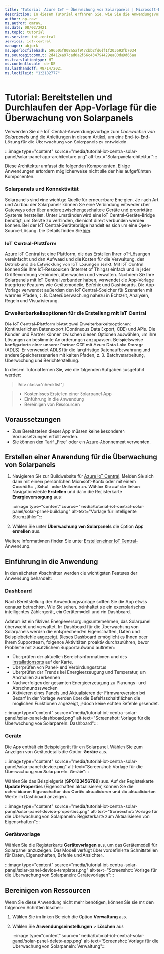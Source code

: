 ```yaml
---
title: 'Tutorial: Azure IoT – Überwachung von Solarpanels | Microsoft-Dokumentation'
description: In diesem Tutorial erfahren Sie, wie Sie die Anwendungsvorlage zum Überwachen von Solarpanels für IoT Central bereitstellen und nutzen.
author: op-ravi
ms.author: omravi
ms.date: 08/02/2021
ms.topic: tutorial
ms.service: iot-central
services: iot-central
manager: abjork
ms.openlocfilehash: 59650af808a5af947cbb2fd6df1f203692fb7034
ms.sourcegitcommit: 2d412ea97cad0a2f66c434794429ea80da9d65aa
ms.translationtype: HT
ms.contentlocale: de-DE
ms.lasthandoff: 08/14/2021
ms.locfileid: "122182777"
---
```

# <a name="tutorial-deploy-and-walk-through-the-solar-panel-monitoring-app-template"></a>Tutorial: Bereitstellen und Durchlaufen der App-Vorlage für die Überwachung von Solarpanels 

Verwenden Sie die IoT Central-Anwendungsvorlage zum *Überwachen von Solarpanels* und die Anleitungen in diesem Artikel, um eine End-to-End-Lösung für die Überwachung von Solarpanels zu entwickeln.

  :::image type="content" source="media/tutorial-iot-central-solar-panel/solar-panel-app-architecture.png" alt-text="Solarpanelarchitektur.":::

Diese Architektur umfasst die folgenden Komponenten. Einige Anwendungen erfordern möglicherweise nicht alle der hier aufgeführten Komponenten.

### <a name="solar-panels-and-connectivity"></a>Solarpanels und Konnektivität

Solarpanels sind eine wichtige Quelle für erneuerbare Energien. Je nach Art und Aufbau der Solarpanels können Sie eine Verbindung entweder über Gateways oder über andere zwischengeschaltete Geräte und proprietäre Systeme herstellen. Unter Umständen wird eine IoT Central-Geräte-Bridge benötigt, um Geräte zu verbinden, die nicht direkt verbunden werden können. Bei der IoT Central-Gerätebridge handelt es sich um eine Open-Source-Lösung. Die Details finden Sie [hier](../core/howto-build-iotc-device-bridge.md). 

### <a name="iot-central-platform"></a>IoT Central-Plattform

Azure IoT Central ist eine Plattform, die das Erstellen Ihrer IoT-Lösungen vereinfacht und den Aufwand und die Kosten für die Verwaltung, den Betrieb und die Entwicklung von IoT-Lösungen senkt. Mit IoT Central können Sie Ihre IoT-Ressourcen (Internet of Things) einfach und in jeder Größenordnung verbinden, überwachen und verwalten. Nachdem Sie Ihre Solarpanels mit IoT Central verbunden haben, verwendet die App-Vorlage integrierte Features wie Gerätemodelle, Befehle und Dashboards. Die App-Vorlage verwendet außerdem den IoT Central-Speicher für Szenarien mit warmen Pfaden, z. B. Datenüberwachung nahezu in Echtzeit, Analysen, Regeln und Visualisierung.

### <a name="extensibility-options-to-build-with-iot-central"></a>Erweiterbarkeitsoptionen für die Erstellung mit IoT Central

Die IoT Central-Plattform bietet zwei Erweiterbarkeitsoptionen: Kontinuierlichen Datenexport (Continuous Data Export, CDE) und APIs. Die Kunden und Partner können zwischen diesen Optionen auswählen, um ihre Lösungen an bestimmte Anforderungen anzupassen. Beispielsweise konfigurierte einer unserer Partner CDE mit Azure Data Lake Storage (ADLS). Er verwendet ADLS für die langfristige Datenaufbewahrung und andere Speicherszenarien mit kalten Pfaden, z. B. Batchverarbeitung, Überwachung und Berichterstellung. 


In diesem Tutorial lernen Sie, wie die folgenden Aufgaben ausgeführt werden:

> [!div class="checklist"]

> * Kostenloses Erstellen einer Solarpanel-App
> * Einführung in die Anwendung
> * Bereinigen von Ressourcen


## <a name="prerequisites"></a>Voraussetzungen

* Zum Bereitstellen dieser App müssen keine besonderen Voraussetzungen erfüllt werden.
* Sie können den Tarif „Free“ oder ein Azure-Abonnement verwenden.


## <a name="create-a-solar-panel-monitoring-application"></a>Erstellen einer Anwendung für die Überwachung von Solarpanels


1. Navigieren Sie zur Buildwebsite für [Azure IoT Central](https://aka.ms/iotcentral). Melden Sie sich dann mit einem persönlichen Microsoft-Konto oder mit einem Geschäfts-, Schul- oder Unikonto an. Wählen Sie auf der linken Navigationsleiste **Erstellen** und dann die Registerkarte **Energieversorgung** aus:

    :::image type="content" source="media/tutorial-iot-central-solar-panel/solar-panel-build.png" alt-text="Vorlage für intelligente Stromzähler":::

1. Wählen Sie unter **Überwachung von Solarpanels** die Option **App erstellen** aus.

Weitere Informationen finden Sie unter [Erstellen einer IoT Central-Anwendung](../core/howto-create-iot-central-application.md).

## <a name="walk-through-the-application"></a>Einführung in die Anwendung

In den nächsten Abschnitten werden die wichtigsten Features der Anwendung behandelt:

### <a name="dashboard"></a>Dashboard

Nach Bereitstellung der Anwendungsvorlage sollten Sie die App etwas genauer betrachten. Wie Sie sehen, beinhaltet sie ein exemplarisches intelligentes Zählergerät, ein Gerätemodell und ein Dashboard.

Adatum ist ein fiktives Energieversorgungsunternehmen, das Solarpanel überwacht und verwaltet. Im Dashboard für die Überwachung von Solarpanels werden die entsprechenden Eigenschaften, Daten und Beispielbefehle angezeigt. Dieses Dashboard ermöglicht es Ihnen oder Ihrem Supportteam, folgende Aktivitäten proaktiv durchzuführen, bevor Probleme mit zusätzlichem Supportaufwand auftreten:
* Überprüfen der aktuellen Bereichsinformationen und des [ Installationsorts](../core/howto-use-location-data.md) auf der Karte.
* Überprüfen von Panel- und Verbindungsstatus
* Überprüfen der Trends bei Energieerzeugung und Temperatur, um Anomalien zu erkennen
* Nachverfolgen der gesamten Energieerzeugung zu Planungs- und Abrechnungszwecken
* Aktivieren eines Panels und Aktualisieren der Firmwareversion bei Bedarf In der Vorlage werden über die Befehlsschaltflächen die möglichen Funktionen angezeigt, jedoch keine echten Befehle gesendet.

:::image type="content" source="media/tutorial-iot-central-solar-panel/solar-panel-dashboard.png" alt-text="Screenshot: Vorlage für die Überwachung von Solarpaneln: Dashboard":::

### <a name="devices"></a>Geräte

Die App enthält ein Beispielgerät für ein Solarpanel. Wählen Sie zum Anzeigen von Gerätedetails die Option **Geräte** aus.

:::image type="content" source="media/tutorial-iot-central-solar-panel/solar-panel-device.png" alt-text="Screenshot: Vorlage für die Überwachung von Solarpaneln: Geräte":::

Wählen Sie das Beispielgerät (**SP0123456789**) aus. Auf der Registerkarte **Update Properties** (Eigenschaften aktualisieren) können Sie die schreibbaren Eigenschaften des Geräts aktualisieren und die aktualisierten Werte im Dashboard anzeigen. 

:::image type="content" source="media/tutorial-iot-central-solar-panel/solar-panel-device-properties.png" alt-text="Screenshot: Vorlage für die Überwachung von Solarpaneln: Registerkarte zum Aktualisieren von Eigenschaften":::


### <a name="device-template"></a>Gerätevorlage

Wählen Sie die Registerkarte **Gerätevorlagen** aus, um das Gerätemodell für Solarpanel anzuzeigen. Das Modell verfügt über vordefinierte Schnittstellen für Daten, Eigenschaften, Befehle und Ansichten.

:::image type="content" source="media/tutorial-iot-central-solar-panel/solar-panel-device-templates.png" alt-text="Screenshot: Vorlage für die Überwachung von Solarpaneln: Gerätevorlagen":::


## <a name="clean-up-resources"></a>Bereinigen von Ressourcen

Wenn Sie diese Anwendung nicht mehr benötigen, können Sie sie mit den folgenden Schritten löschen:

1. Wählen Sie im linken Bereich die Option **Verwaltung** aus.
1. Wählen Sie **Anwendungseinstellungen** > **Löschen** aus. 

    :::image type="content" source="media/tutorial-iot-central-solar-panel/solar-panel-delete-app.png" alt-text="Screenshot: Vorlage für die Überwachung von Solarpaneln: Verwaltung":::
